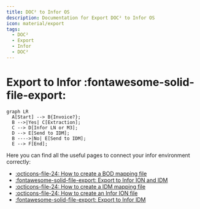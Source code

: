 ```yaml
---
title: DOC² to Infor OS
description: Documentation for Export DOC² to Infor OS
icon: material/export
tags:
  - DOC²
  - Export
  - Infor
  - DOC²
---
```


# Export to Infor :fontawesome-solid-file-export:



``` mermaid
graph LR
  A[Start] --> B{Invoice?};
  B -->|Yes| C[Extraction];
  C --> D[Infor LN or M3];
  D --> E[Send to IDM];
  B ---->|No| E[Send to IDM];
  E --> F[End];
```



Here you can find all the useful pages to connect your infor environment correctly:

- [:octicons-file-24: How to create a BOD mapping file](/doc2/how-to-create-a-bod-mapping-file/)
- [:fontawesome-solid-file-export: Export to Infor ION and IDM](/doc2/infor-ion/)
- [:octicons-file-24: How to create a IDM mapping file](/doc2/how-to-create-a-idm-mapping-file/)
- [:octicons-file-24: How to create an Infor ION file](/doc2/create-a-infor-ion-file/)
- [:fontawesome-solid-file-export: Export to Infor IDM](/doc2/infor-idm/)

